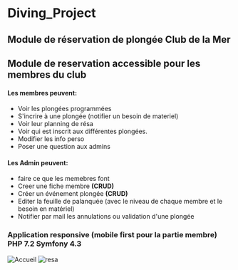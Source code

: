 # Diving_Project
## Module de réservation de plongée Club de la Mer

## Module de reservation accessible pour les membres du club
#### Les membres peuvent:
- Voir les plongées programmées
- S'incrire à une plongée (notifier un besoin de materiel)
- Voir leur planning de résa
- Voir qui est inscrit aux différentes plongées.
- Modifier les info perso
- Poser une question aux admins

#### Les Admin peuvent:
- faire ce que les memebres font
- Creer une fiche membre **(CRUD)**
- Créer un événement plongée **(CRUD)**
- Editer la feuille de palanquée (avec le niveau de chaque membre et le besoin en matériel)
- Notifier par mail les annulations ou validation d'une plongée


### Application responsive (mobile first pour la partie membre) **PHP 7.2 Symfony 4.3**
![Accueil](https://user-images.githubusercontent.com/51120114/75253434-d2d8c800-57de-11ea-8c8b-2e15aa785bc5.png)
![resa](https://user-images.githubusercontent.com/51120114/75253465-dc623000-57de-11ea-8238-b789ee413ab7.png)
